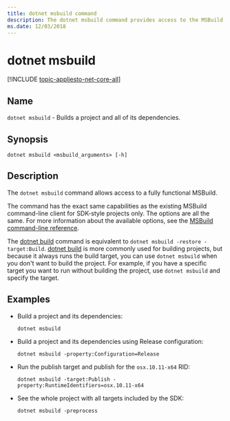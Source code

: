 ```yaml
---
title: dotnet msbuild command
description: The dotnet msbuild command provides access to the MSBuild command line.
ms.date: 12/03/2018
---
```

# dotnet msbuild

[!INCLUDE [topic-appliesto-net-core-all](../../../includes/topic-appliesto-net-core-all.md)]

## Name

`dotnet msbuild` - Builds a project and all of its dependencies.

## Synopsis

`dotnet msbuild <msbuild_arguments> [-h]`

## Description

The `dotnet msbuild` command allows access to a fully functional MSBuild.

The command has the exact same capabilities as the existing MSBuild command-line client for SDK-style projects only. The options are all the same. For more information about the available options, see the [MSBuild command-line reference](/visualstudio/msbuild/msbuild-command-line-reference).

The [dotnet build](dotnet-build.md) command is equivalent to `dotnet msbuild -restore -target:Build`. [dotnet build](dotnet-build.md) is more commonly used for building projects, but because it always runs the build target, you can use `dotnet msbuild` when you don't want to build the project. For example, if you have a specific target you want to run without building the project, use `dotnet msbuild` and specify the target.

## Examples

* Build a project and its dependencies:

  ```dotnetcli
  dotnet msbuild
  ```

* Build a project and its dependencies using Release configuration:

  ```dotnetcli
  dotnet msbuild -property:Configuration=Release
  ```

* Run the publish target and publish for the `osx.10.11-x64` RID:

  ```dotnetcli
  dotnet msbuild -target:Publish -property:RuntimeIdentifiers=osx.10.11-x64
  ```

* See the whole project with all targets included by the SDK:

  ```dotnetcli
  dotnet msbuild -preprocess
  ```
